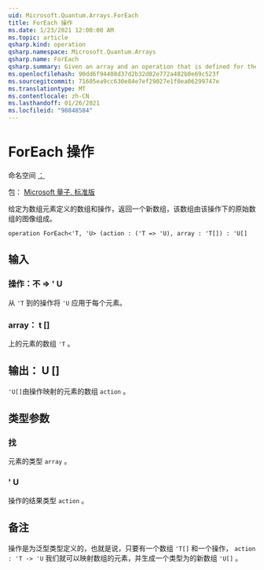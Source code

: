 ```yaml
---
uid: Microsoft.Quantum.Arrays.ForEach
title: ForEach 操作
ms.date: 1/23/2021 12:00:00 AM
ms.topic: article
qsharp.kind: operation
qsharp.namespace: Microsoft.Quantum.Arrays
qsharp.name: ForEach
qsharp.summary: Given an array and an operation that is defined for the elements of the array, returns a new array that consists of the images of the original array under the operation.
ms.openlocfilehash: 90dd6f94408d37d2b32d82e772a482b0e69c523f
ms.sourcegitcommit: 71605ea9cc630e84e7ef29027e1f0ea06299747e
ms.translationtype: MT
ms.contentlocale: zh-CN
ms.lasthandoff: 01/26/2021
ms.locfileid: "98848584"
---
```

# <a name="foreach-operation"></a>ForEach 操作

命名空间 [：](xref:Microsoft.Quantum.Arrays)

包： [Microsoft 量子. 标准版](https://nuget.org/packages/Microsoft.Quantum.Standard)


给定为数组元素定义的数组和操作，返回一个新数组，该数组由该操作下的原始数组的图像组成。

```qsharp
operation ForEach<'T, 'U> (action : ('T => 'U), array : 'T[]) : 'U[]
```


## <a name="input"></a>输入

### <a name="action--t--u"></a>操作：不 => ' U 

从 `'T` 到的操作将 `'U` 应用于每个元素。


### <a name="array--t"></a>array： t []

上的元素的数组 `'T` 。



## <a name="output--u"></a>输出： U []

`'U[]`由操作映射的元素的数组 `action` 。

## <a name="type-parameters"></a>类型参数

### <a name="t"></a>找

元素的类型 `array` 。
### <a name="u"></a>' U

操作的结果类型 `action` 。

## <a name="remarks"></a>备注

操作是为泛型类型定义的，也就是说，只要有一个数组 `'T[]` 和一个操作， `action : 'T -> 'U` 我们就可以映射数组的元素，并生成一个类型为的新数组 `'U[]` 。